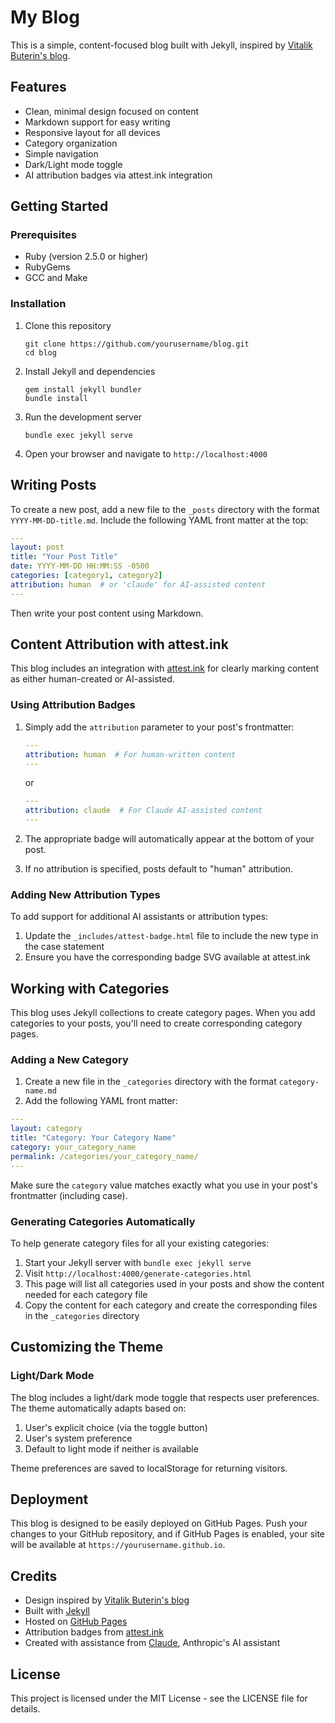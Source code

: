 # My Blog

This is a simple, content-focused blog built with Jekyll, inspired by [Vitalik Buterin's blog](https://github.com/vbuterin/blog).

## Features

- Clean, minimal design focused on content
- Markdown support for easy writing
- Responsive layout for all devices
- Category organization
- Simple navigation
- Dark/Light mode toggle
- AI attribution badges via attest.ink integration

## Getting Started

### Prerequisites

- Ruby (version 2.5.0 or higher)
- RubyGems
- GCC and Make

### Installation

1. Clone this repository
   ```
   git clone https://github.com/yourusername/blog.git
   cd blog
   ```

2. Install Jekyll and dependencies
   ```
   gem install jekyll bundler
   bundle install
   ```

3. Run the development server
   ```
   bundle exec jekyll serve
   ```

4. Open your browser and navigate to `http://localhost:4000`

## Writing Posts

To create a new post, add a new file to the `_posts` directory with the format `YYYY-MM-DD-title.md`. Include the following YAML front matter at the top:

```yaml
---
layout: post
title: "Your Post Title"
date: YYYY-MM-DD HH:MM:SS -0500
categories: [category1, category2]
attribution: human  # or 'claude' for AI-assisted content
---
```

Then write your post content using Markdown.

## Content Attribution with attest.ink

This blog includes an integration with [attest.ink](https://attest.ink) for clearly marking content as either human-created or AI-assisted.

### Using Attribution Badges

1. Simply add the `attribution` parameter to your post's frontmatter:

   ```yaml
   ---
   attribution: human  # For human-written content
   ---
   ```

   or

   ```yaml
   ---
   attribution: claude  # For Claude AI-assisted content
   ---
   ```

2. The appropriate badge will automatically appear at the bottom of your post.

3. If no attribution is specified, posts default to "human" attribution.

### Adding New Attribution Types

To add support for additional AI assistants or attribution types:

1. Update the `_includes/attest-badge.html` file to include the new type in the case statement
2. Ensure you have the corresponding badge SVG available at attest.ink

## Working with Categories

This blog uses Jekyll collections to create category pages. When you add categories to your posts, you'll need to create corresponding category pages.

### Adding a New Category

1. Create a new file in the `_categories` directory with the format `category-name.md`
2. Add the following YAML front matter:

```yaml
---
layout: category
title: "Category: Your Category Name"
category: your_category_name
permalink: /categories/your_category_name/
---
```

Make sure the `category` value matches exactly what you use in your post's frontmatter (including case).

### Generating Categories Automatically

To help generate category files for all your existing categories:

1. Start your Jekyll server with `bundle exec jekyll serve`
2. Visit `http://localhost:4000/generate-categories.html`
3. This page will list all categories used in your posts and show the content needed for each category file
4. Copy the content for each category and create the corresponding files in the `_categories` directory

## Customizing the Theme

### Light/Dark Mode

The blog includes a light/dark mode toggle that respects user preferences. The theme automatically adapts based on:

1. User's explicit choice (via the toggle button)
2. User's system preference
3. Default to light mode if neither is available

Theme preferences are saved to localStorage for returning visitors.

## Deployment

This blog is designed to be easily deployed on GitHub Pages. Push your changes to your GitHub repository, and if GitHub Pages is enabled, your site will be available at `https://yourusername.github.io`.

## Credits

- Design inspired by [Vitalik Buterin's blog](https://github.com/vbuterin/blog)
- Built with [Jekyll](https://jekyllrb.com/)
- Hosted on [GitHub Pages](https://pages.github.com/)
- Attribution badges from [attest.ink](https://attest.ink)
- Created with assistance from [Claude](https://www.anthropic.com/claude), Anthropic's AI assistant

## License

This project is licensed under the MIT License - see the LICENSE file for details.